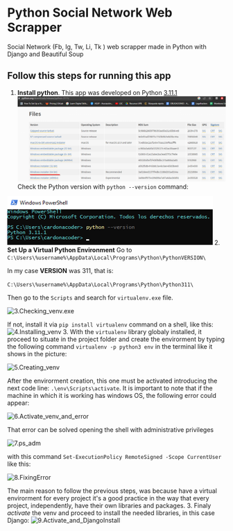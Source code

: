 # Python Social Network Web Scrapper

Social Network (Fb, Ig, Tw, Li, Tk ) web scrapper made in Python with Django and Beautiful Soup

## Follow this steps for running this app

1. **Install python**. This app was developed on Python [3.11.1]
![1.Python_exe](https://github.com/cardonacoder/socialnetworkwebscrapper/blob/main/README_images/1.Python_exe.png?raw=true)
Check the Python version with ```python --version``` command:

![2.Check_installation_&_python_version](https://github.com/cardonacoder/socialnetworkwebscrapper/blob/main/README_images/2.Check_installation_&_python_version.png?raw=true)
2. **Set Up a Virtual Python Environment**
Go to ```C:\Users\%username%\AppData\Local\Programs\Python\PythonVERSION\```

In my case **VERSION** was 311, that is:

```C:\Users\%username%\AppData\Local\Programs\Python\Python311\```

Then go to the ```Scripts``` and search for ```virtualenv.exe``` file.

![3.Checking_venv.exe](https://github.com/cardonacoder/socialnetworkwebscrapper/blob/main/README_images/3.Checking_venv.exe.png?raw=true)

If not, install it via ```pip install virtualenv``` command on a shell, like this:
![4.Installing_venv](https://github.com/cardonacoder/socialnetworkwebscrapper/blob/main/README_images/4.Installing_venv.png?raw=true)
3. With the ```virtualenv``` library globaly installed, it proceed to situate in the project folder and create the envirorment by typing the following command ```virtualenv -p python3 env``` in the terminal like it shows in the picture:

![5.Creating_venv](https://github.com/cardonacoder/socialnetworkwebscrapper/blob/main/README_images/4.Instal_venv.exe.png?raw=true)

After the envirorment creation, this one must be activated introducing the next code line:  ```.\env\Scripts\activate```. It is important to note that if the machine in which it is working has windows OS, the following error could appear:

![6.Activate_venv_and_error](https://github.com/cardonacoder/socialnetworkwebscrapper/blob/main/README_images/6.Activate_venv_and_error.png?raw=true)

That error can be solved opening the shell with administrative privileges

![7.ps_adm](https://github.com/cardonacoder/socialnetworkwebscrapper/blob/main/README_images/7.ps_adm.png?raw=true)

with this command ```Set-ExecutionPolicy RemoteSigned -Scope CurrentUser``` like this:

![8.FixingError](https://github.com/cardonacoder/socialnetworkwebscrapper/blob/main/README_images/8.FixingError.png?raw=true)

The main reason to follow the previous steps, was because have a virtual envirorment for every  project it's a good practice in the way that every project, independently, have their own libraries and packages.
3. Finaly _activate_ the venv and proceed to install the needed libraries, in this case Django:
![9.Activate_and_DjangoInstall](https://github.com/cardonacoder/socialnetworkwebscrapper/blob/main/README_images/9.Activate_and_DjangoInstall.png?raw=true)

[3.11.1]:(https://www.python.org/downloads/release/python-3111/)
